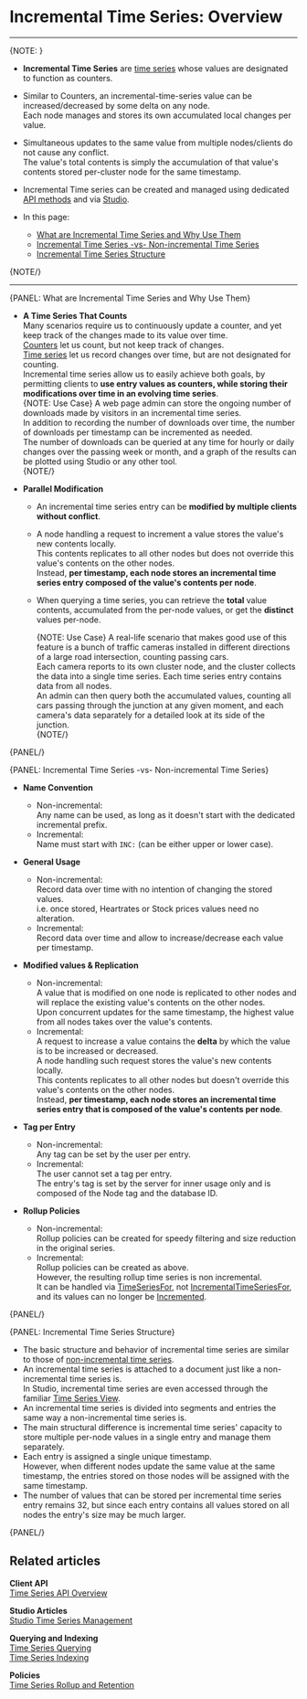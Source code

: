 ﻿# Incremental Time Series: Overview

---

{NOTE: }

* **Incremental Time Series** are [time series](../../../document-extensions/timeseries/overview) 
  whose values are designated to function as counters.  
  
* Similar to Counters, an incremental-time-series value can be increased/decreased by some 
  delta on any node.  
  Each node manages and stores its own accumulated local changes per value.  

* Simultaneous updates to the same value from multiple nodes/clients do not cause any conflict.  
  The value's total contents is simply the accumulation of that value's contents stored per-cluster node 
  for the same timestamp.  

* Incremental Time series can be created and managed using dedicated [API methods](../../../document-extensions/timeseries/incremental-time-series/client-api/session/overview) 
  and via [Studio](../../../studio/database/document-extensions/time-series#incremental-time-series).  

* In this page:  
  * [What are Incremental Time Series and Why Use Them](../../../document-extensions/timeseries/incremental-time-series/overview#what-are-incremental-time-series-and-why-use-them)  
  * [Incremental Time Series -vs- Non-incremental Time Series](../../../document-extensions/timeseries/incremental-time-series/overview#incremental-time-series--vs--non-incremental-time-series)  
  * [Incremental Time Series Structure](../../../document-extensions/timeseries/incremental-time-series/overview#incremental-time-series-structure)  

  

{NOTE/}

---

{PANEL: What are Incremental Time Series and Why Use Them}

* **A Time Series That Counts**  
  Many scenarios require us to continuously update a counter, and yet keep track of 
  the changes made to its value over time.  
  [Counters](../../../document-extensions/counters/overview) let us count, but not keep track of changes.  
  [Time series](../../../document-extensions/timeseries/overview) let us record changes over time, 
  but are not designated for counting.  
  Incremental time series allow us to easily achieve both goals, by permitting clients 
  to **use entry values as counters, while storing their modifications over time in an evolving time series**.  
   {NOTE: Use Case}
   A web page admin can store the ongoing number of downloads made by visitors in an 
   incremental time series.  
   In addition to recording the number of downloads over time, the number of downloads 
   per timestamp can be incremented as needed.  
   The number of downloads can be queried at any time for hourly or daily changes over 
   the passing week or month, and a graph of the results can be plotted using Studio or any other tool.  
   {NOTE/}

* **Parallel Modification**  
  * An incremental time series entry can be **modified by multiple clients without conflict**.  
  * A node handling a request to increment a value stores the value's new contents locally.  
    This contents replicates to all other nodes but does not override this value's contents on 
    the other nodes.  
    Instead, **per timestamp, each node stores an incremental time series entry composed of 
    the value's contents per node**.  
  * When querying a time series, you can retrieve the **total** value contents, 
    accumulated from the per-node values, or get the **distinct** values per-node.  

     {NOTE: Use Case}
     A real-life scenario that makes good use of this feature is a bunch of traffic cameras 
     installed in different directions of a large road intersection, counting passing cars.  
     Each camera reports to its own cluster node, and the cluster collects the data into 
     a single time series. Each time series entry contains data from all nodes.  
     An admin can then query both the accumulated values, counting all cars passing through 
     the junction at any given moment, and each camera's data separately for a detailed look 
     at its side of the junction.  
     {NOTE/}


{PANEL/}

{PANEL:  Incremental Time Series -vs- Non-incremental Time Series}

* **Name Convention**  
   * Non-incremental:  
     Any name can be used, as long as it doesn't start with the dedicated incremental prefix.  
   * Incremental:  
     Name must start with `INC:` (can be either upper or lower case).  

* **General Usage**  
   * Non-incremental:  
     Record data over time with no intention of changing the stored values.  
     i.e. once stored, Heartrates or Stock prices values need no alteration.  
   * Incremental:  
     Record data over time and allow to increase/decrease each value per timestamp.  

* **Modified values & Replication**  
   * Non-incremental:  
     A value that is modified on one node is replicated to other nodes and will 
     replace the existing value's contents on the other nodes.  
     Upon concurrent updates for the same timestamp, the highest value from all 
     nodes takes over the value's contents.  
   * Incremental:  
     A request to increase a value contains the **delta** by which the value is to be 
     increased or decreased.  
     A node handling such request stores the value's new contents locally.  
     This contents replicates to all other nodes but doesn't override this value's 
     contents on the other nodes.  
     Instead, **per timestamp, each node stores an incremental time series entry 
     that is composed of the value's contents per node**.  

* **Tag per Entry**  
   * Non-incremental:  
     Any tag can be set by the user per entry.  
   * Incremental:  
     The user cannot set a tag per entry.  
     The entry's tag is set by the server for inner usage only and is composed of the 
     Node tag and the database ID.  

* **Rollup Policies**  
   * Non-incremental:  
     Rollup policies can be created for speedy filtering and size reduction in the original series.  
   * Incremental:  
     Rollup policies can be created as above.  
     However, the resulting rollup time series is non incremental.  
     It can be handled via [TimeSeriesFor](../../../document-extensions/timeseries/client-api/session/append#timeseriesfor.append), not 
     [IncrementalTimeSeriesFor](../../../document-extensions/timeseries/incremental-time-series/client-api/session/overview#methods), 
     and its values can no longer be [Incremented](../../../document-extensions/timeseries/incremental-time-series/client-api/session/increment).  

{PANEL/}

{PANEL: Incremental Time Series Structure}

* The basic structure and behavior of incremental time series are similar 
  to those of [non-incremental time series](../../../document-extensions/timeseries/overview#time-series-data).  
* An incremental time series is attached to a document just like a non-incremental 
  time series is.  
  In Studio, incremental time series are even accessed through the 
  familiar [Time Series View](../../..//studio/database/document-extensions/time-series#creating-a-new-incremental-time-series-by-creating-its-first-entry).  
* An incremental time series is divided into segments and entries the same way 
  a non-incremental time series is.  
* The main structural difference is incremental time series' capacity to store multiple 
  per-node values in a single entry and manage them separately.  
* Each entry is assigned a single unique timestamp.  
  However, when different nodes update the same value at the same timestamp, the entries 
  stored on those nodes will be assigned with the same timestamp.  
* The number of values that can be stored per incremental time series entry 
  remains 32, but since each entry contains all values stored on all nodes the 
  entry's size may be much larger.  

{PANEL/}

## Related articles

**Client API**  
[Time Series API Overview](../../../document-extensions/timeseries/client-api/overview)  

**Studio Articles**  
[Studio Time Series Management](../../../studio/database/document-extensions/time-series)  

**Querying and Indexing**  
[Time Series Querying](../../../document-extensions/timeseries/querying/overview-and-syntax)  
[Time Series Indexing](../../../document-extensions/timeseries/indexing)  

**Policies**  
[Time Series Rollup and Retention](../../../document-extensions/timeseries/rollup-and-retention)  


